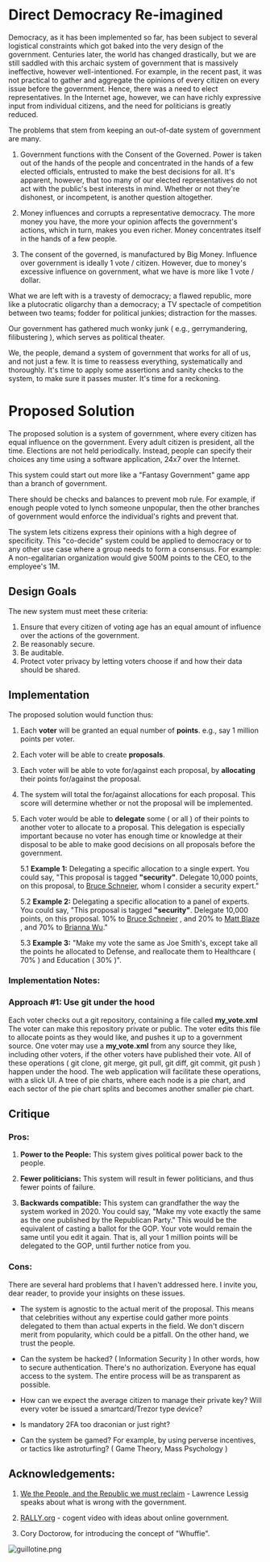 # Direct Democracy Re-imagined

Democracy, as it has been implemented so far, has been subject to several logistical constraints which got baked into the very design of the government. Centuries later, the world has changed drastically, but we are still saddled with this archaic system of government that is massively ineffective, however well-intentioned. For example, in the recent past, it was not practical to gather and aggregate the opinions of every citizen on every issue before the government. Hence, there was a need to elect representatives. In the Internet age, however, we can have richly expressive input from individual citizens, and the need for politicians is greatly reduced.

The problems that stem from keeping an out-of-date system of government are many.

1. Government functions with the Consent of the Governed. Power is taken out of the hands of the people and concentrated in the hands of a few elected officials, entrusted to make the best decisions for all. It's apparent, however, that too many of our elected representatives do not act with the public's best interests in mind. Whether or not they're dishonest, or incompetent, is another question altogether.

2. Money influences and corrupts a representative democracy. The more money you have, the more your opinion affects the government's actions, which in turn, makes you even richer. Money concentrates itself in the hands of a few people.

3. The consent of the governed, is manufactured by Big Money. Influence over government is ideally 1 vote / citizen. However, due to money's excessive influence on government, what we have is more like 1 vote / dollar.

What we are left with is a travesty of democracy; a flawed republic, more like a plutocratic oligarchy than a democracy; a TV spectacle of competition between two teams; fodder for political junkies; distraction for the masses.

Our government has gathered much wonky junk ( e.g., gerrymandering, filibustering ), which serves as political theater.

We, the people, demand a system of government that works for all of us, and not just a few. It is time to reassess everything, systematically and thoroughly. It's time to apply some assertions and sanity checks to the system, to make sure it passes muster. It's time for a reckoning.

# Proposed Solution

The proposed solution is a system of government, where every citizen has equal influence on the government. Every adult citizen is president, all the time. Elections are not held periodically. Instead, people can specify their choices any time using a software application, 24x7 over the Internet.

This system could start out more like a "Fantasy Government" game app than a branch of government.

There should be checks and balances to prevent mob rule. For example, if enough people voted to lynch someone unpopular, then the other branches of government would enforce the individual's rights and prevent that.

The system lets citizens express their opinions with a high degree of specificity. This "co-decide" system could be applied to democracy or to any other use case where a group needs to form a consensus. For example: A non-egalitarian organization would give 500M points to the CEO, to the employee's 1M.


## Design Goals
The new system must meet these criteria:
1. Ensure that every citizen of voting age has an equal amount of influence over the actions of the government.
2. Be reasonably secure.
3. Be auditable.
4. Protect voter privacy by letting voters choose if and how their data should be shared.


## Implementation

The proposed solution would function thus:

1. Each **voter** will be granted an equal number of **points**. e.g., say 1 million points per voter.

2. Each voter will be able to create **proposals**.

3. Each voter will be able to vote for/against each proposal, by **allocating** their points for/against the proposal.

4. The system will total the for/against allocations for each proposal. This score will determine whether or not the proposal will be implemented.

5. Each voter would be able to **delegate** some ( or all ) of their points to another voter to allocate to a proposal. This delegation is especially important because no voter has enough time or knowledge at their disposal to be able to make good decisions on all proposals before the government.

    5.1 **Example 1:** Delegating a specific allocation to a single expert. You could say, "This proposal is tagged **"security"**. Delegate 10,000 points, on this proposal, to [Bruce Schneier](https://www.schneier.com), whom I consider a security expert."

    5.2  **Example 2:** Delegating a specific allocation to a panel of experts. You could say, "This proposal is tagged **"security"**. Delegate 10,000 points, on this proposal. 10% to [Bruce Schneier](https://www.schneier.com) , and 20% to  [Matt Blaze](https://www.mattblaze.org/) , and 70% to [Brianna Wu](https://twitter.com/BriannaWu)."

    5.3 **Example 3:** "Make my vote the same as Joe Smith's, except take all the points he allocated to Defense, and reallocate them to Healthcare ( 70% ) and Education ( 30% )".






### Implementation Notes:

### Approach #1: Use git under the hood
Each voter checks out a git repository, containing a file called **my_vote.xml**
The voter can make this repository private or public.
The voter edits this file to allocate points as they would like, and pushes it up to a government source.
One voter may use a **my_vote.xml** from any source they like, including other voters, if the other voters have published their vote. All of these operations ( git clone, git merge, git pull, git diff, git commit, git push ) happen under the hood. The web application will facilitate these operations, with a slick UI. A tree of pie charts, where each node is a pie chart, and each sector of the pie chart splits and becomes another smaller pie chart.


## Critique

### Pros:

1. **Power to the People:** This system gives political power back to the people.

2. **Fewer politicians:**  This system will result in fewer politicians, and thus fewer points of failure.

3. **Backwards compatible:** This system can grandfather the way the system worked in 2020. You could say, "Make my vote exactly the same as the one published by the Republican Party." This would be the equivalent of casting a ballot for the GOP. Your vote would remain the same until you edit it again. That is, all your 1 million points will be delegated to the GOP, until further notice from you.

### Cons:

There are several hard problems that I haven't addressed here. I invite you, dear reader, to provide your insights on these issues.

- The system is agnostic to the actual merit of the proposal. This means that celebrities without any expertise could gather more points delegated to them than actual experts in the field. We don't discern merit from popularity, which could be a pitfall. On the other hand, we trust the people.

- Can the system be hacked? ( Information Security )
In other words, how to secure authentication. There's no authorization. Everyone has equal access to the system. The entire process will be as transparent as possible.

- How can we expect the average citizen to manage their private key? Will every voter be issued a smartcard/Trezor type device?

- Is mandatory 2FA too draconian or just right?

- Can the system be gamed? For example, by using perverse incentives, or tactics like astroturfing? ( Game Theory, Mass Psychology )



## Acknowledgements:

1. [We the People, and the Republic we must reclaim](https://youtu.be/mw2z9lV3W1g) - Lawrence Lessig speaks about what is wrong with the government.

2. [RALLY.org](https://rally.org/onlinegovernment) - cogent video with ideas about online government.

3. Cory Doctorow, for introducing the concept of "Whuffie".

![guillotine.png](https://cdn.hashnode.com/res/hashnode/image/upload/v1637309778869/FbS-JYxG1.png)
